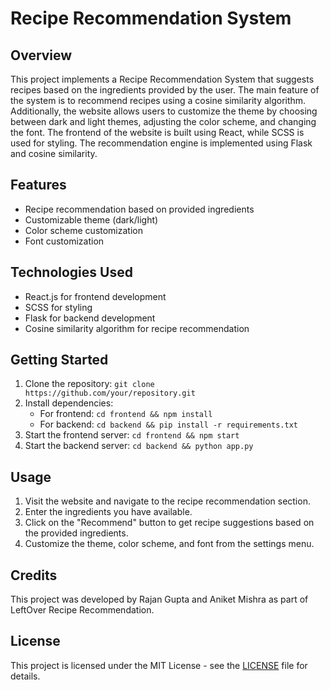 # Recipe Recommendation System

## Overview
This project implements a Recipe Recommendation System that suggests recipes based on the ingredients provided by the user. The main feature of the system is to recommend recipes using a cosine similarity algorithm. Additionally, the website allows users to customize the theme by choosing between dark and light themes, adjusting the color scheme, and changing the font. The frontend of the website is built using React, while SCSS is used for styling. The recommendation engine is implemented using Flask and cosine similarity.

## Features
- Recipe recommendation based on provided ingredients
- Customizable theme (dark/light)
- Color scheme customization
- Font customization

## Technologies Used
- React.js for frontend development
- SCSS for styling
- Flask for backend development
- Cosine similarity algorithm for recipe recommendation

## Getting Started
1. Clone the repository: `git clone https://github.com/your/repository.git`
2. Install dependencies:
   - For frontend: `cd frontend && npm install`
   - For backend: `cd backend && pip install -r requirements.txt`
3. Start the frontend server: `cd frontend && npm start`
4. Start the backend server: `cd backend && python app.py`

## Usage
1. Visit the website and navigate to the recipe recommendation section.
2. Enter the ingredients you have available.
3. Click on the "Recommend" button to get recipe suggestions based on the provided ingredients.
4. Customize the theme, color scheme, and font from the settings menu.

## Credits
This project was developed by Rajan Gupta and Aniket Mishra as part of LeftOver Recipe Recommendation.

## License
This project is licensed under the MIT License - see the [LICENSE](LICENSE) file for details.
